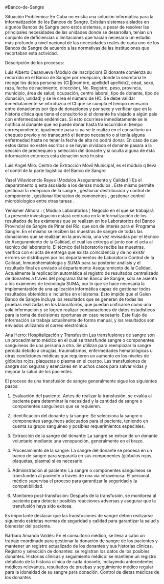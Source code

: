 #Banco-de-Sangre

Situación Problémica:
En Cuba no existía una solución informática para la informatización de los Bancos de Sangre. Existían sistemas aislados en algunos Bancos de Sangre pero estos sistemas, a pesar de resolver las principales necesidades de las unidades donde se desarrollan, tenían un conjunto de deficiencias o limitaciones que hacían necesario un estudio más profundo a nivel nacional de las necesidades reales de cada uno de los Bancos de Sangre de acuerdo a las normativas de las instituciones que recortaban esta actividad.

Descripción de los procesos:

Luis Alberto Casanueva (Modulo de Inscripcion):El donante comienza su recorrido en el Banco de Sangre por recepción, donde la secretaria le recoge los datos personales (CI(nombre, apellido1 apellido2, edad, sexo, raza, fecha de nacimiento, dirección), No. Registro, peso, provincia, municipio, área de salud, ocupación, centro laboral, tipo de donante, tipo de donación, unidad) y se le crea el número de HC. Se debe validar inmediatamente se introduzca el CI que se cumpla el tiempo necesario entre donaciones por tipo de donaciones y por sexo y verificar que en la historia clínica que tiene el consultorio si el donante ha viajado a algún país con enfermedades endémicas. Si esto ocurriese inmediatamente se le notifica al donante que no puede donar hasta transcurrido el tiempo correspondiente, igualmente pasa si ya se le realizo en el consultorio un chequeo previo y no transcurrió el tiempo necesario o si tenía alguna enfermedad hasta no tener la fecha de alta no podrá donar. En caso de que estos datos no estén escritos o se hayan olvidado el donante pasara a la sección de prechequeo y selección del donante y si oculta alguna de esta información entonces esta donación será frustra.

Luis Angel Miló: Centro de Extracción Móvil Municipal, es el módulo q lleva el contrl de la parte logística del Banco de Sangre

Yasel Villavicencio Reyes (Modulos Aseguramiento y Calidad ) Es el deparatmento q esta asosiado a los demas modulos . Este mismo permite gestionar la recepcion de la sangre , gestionar destribucion y control de componente , gestionar liberacion de comonentes , gestionar control microbiologico entre otras tareas .

Yenismer Almora : ( Módulo Laboratorios ) Negocio en el que se trabajará
La presente investigación estará centrada en la informatización de los resultados de los exámenes que se realizan en los Laboratorios del Banco Provincial de Sangre de Pinar del Río, que son de interés para el Programa Sangre. En el mismo se reciben las muestras de sangre de todas las donaciones que se realizan en la provincia, una vez revisadas por el técnico de Aseguramiento de la Calidad, el cual las entrega al junto con el acta al técnico del laboratorio.
El técnico del laboratorio recibe las muestras, verifica con el acta de entrega que exista coincidencia y de no existir errores se distribuyen por los departamentos de Laboratorio Control de la Calidad, Inmunohematología y SUMA para su posterior análisis y el resultado final es enviado al departamento Aseguramiento de la Calidad.
Actualmente la replicación automática al registro de resultados centralizado de donantes a través del programa Galen Banco de Sangre, solo se asienta a los exámenes de tecnología SUMA, por lo que se hace necesaria la implementación de una aplicación informática capaz de gestionar todos resultados obtenidos e incluirlos en el sistema.
Esto impide que el Galen Banco de Sangre incluya los resultados que se generan de todas las pruebas realizadas en los laboratorios, que puedan unificarse como una sola información y se logren realizar comparaciones de datos estadísticos para la toma de decisiones oportunas en caso necesario. Este flujo de información se trabaja actualmente de forma manual, y los resultados son enviados utilizando el correo electrónico.


Ana Herro: Hospitalización y Transfusión
Las transfusiones de sangre son un procedimiento médico en el cual se transfunde sangre o componentes sanguíneos de una persona a otra. Se utilizan para reemplazar la sangre perdida debido a cirugías, traumatismos, enfermedades hematológicas u otras condiciones médicas que requieren un aumento en los niveles de glóbulos rojos, plaquetas o plasma en el cuerpo. Las transfusiones de sangre son seguras y esenciales en muchos casos para salvar vidas y mejorar la salud de los pacientes.

El proceso de una transfusión de sangre generalmente sigue los siguientes pasos:

1. Evaluación del paciente: Antes de realizar la transfusión, se evalúa al paciente para determinar la necesidad y la cantidad de sangre o componentes sanguíneos que se requieren.

2. Identificación del donante y la sangre: Se selecciona la sangre o componentes sanguíneos adecuados para el paciente, teniendo en cuenta su grupo sanguíneo y posibles requerimientos especiales.

3. Extracción de la sangre del donante: La sangre se extrae de un donante voluntario mediante una venopunción, generalmente en el brazo.

4. Procesamiento de la sangre: La sangre del donante se procesa en un banco de sangre para separarla en sus componentes (glóbulos rojos, plaquetas, plasma) si es necesario.

5. Administración al paciente: La sangre o componentes sanguíneos se transfunden al paciente a través de una vía intravenosa. El personal médico supervisa el proceso para garantizar la seguridad y la compatibilidad.

6. Monitoreo post-transfusión: Después de la transfusión, se monitorea al paciente para detectar posibles reacciones adversas y asegurar que la transfusión haya sido exitosa.

Es importante destacar que las transfusiones de sangre deben realizarse siguiendo estrictas normas de seguridad y calidad para garantizar la salud y bienestar del paciente.

Bárbara Amanda Valdés: En el consultorio médico, se lleva a cabo un trabajo coordinado para gestionar la donación de sangre de los pacientes y mantener un registro actualizado de los donantes y sus historias clínicas. Registro y selección de donantes: se registran los datos de los posibles donantes. Historias clínicas y seguimiento médico: se mantiene un registro detallado de la historia clínica de cada donante, incluyendo antecedentes médicos relevantes, resultados de pruebas y seguimiento médico regular para la idoneidad de su sangre para donación. Control de dietas médicas de los donantes

